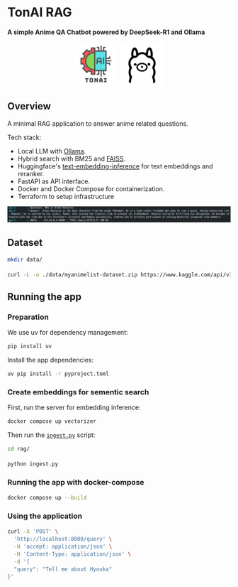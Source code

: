 # TonAI RAG

**A simple Anime QA Chatbot powered by DeepSeek-R1 and Ollama**

<p align="center">
   <img src="./assets/splash.png" height="100" />
   <img src="./assets/ollama_logo.png" height="100" />
</p>


## Overview
A minimal RAG application to answer anime related questions.

Tech stack: 
* Local LLM with [Ollama](https://github.com/ollama/ollama).
* Hybrid search with BM25 and [FAISS](https://github.com/.facebookresearch/faiss).
* Huggingface's [text-embedding-inference](https://github.com/huggingface/text-embeddings-inference) for text embeddings and reranker.
* FastAPI as API interface.
* Docker and Docker Compose for containerization.
* Terraform to setup infrastructure

<img src="./assets/test.png" />

## Dataset
```bash
mkdir data/

curl -L -o ./data/myanimelist-dataset.zip https://www.kaggle.com/api/v1/datasets/download/svanoo/myanimelist-dataset

```

## Running the app 

### Preparation
We use  uv for dependency management:

```bash
pip install uv
```

Install the app dependencies:

```bash
uv pip install -r pyproject.toml
```

### Create embeddings for sementic search
First, run the server for embedding inference:
```bash
docker compose up vectorizer
```

Then run the [`ingest.py`](rag/ingest.py) script:
```bash
cd rag/

python ingest.py
```

### Running the app with docker-compose
```bash
docker compose up --build
```

### Using the application
```bash
curl -X 'POST' \
  'http://localhost:8000/query' \
  -H 'accept: application/json' \
  -H 'Content-Type: application/json' \
  -d '{
  "query": "Tell me about Hyouka"
}'
```
